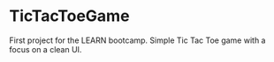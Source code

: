 # TicTacToeGame

First project for the LEARN bootcamp. Simple Tic Tac Toe game with a focus on a clean UI.
